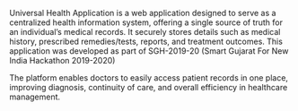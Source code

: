 Universal Health Application is a web application designed to serve as a centralized health information system, offering a single source of truth for an individual’s medical records. It securely stores details such as medical history, prescribed remedies/tests, reports, and treatment outcomes. This application was developed as part of SGH-2019-20 (Smart Gujarat For New India Hackathon 2019-2020)

The platform enables doctors to easily access patient records in one place, improving diagnosis, continuity of care, and overall efficiency in healthcare management.
